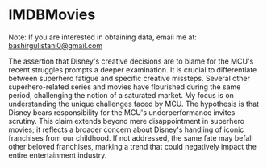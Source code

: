 # IMDBMovies

Note: If you are interested in obtaining data, email me at: bashirgulistani0@gmail.com

The assertion that Disney's creative decisions are to blame for the MCU's recent struggles prompts a deeper examination. It is crucial to differentiate between superhero fatigue and specific creative missteps. Several other superhero-related series and movies have flourished during the same period, challenging the notion of a saturated market. My focus is on understanding the unique challenges faced by MCU. The hypothesis is that Disney bears responsibility for the MCU's underperformance invites scrutiny. This claim extends beyond mere disappointment in superhero movies; it reflects a broader concern about Disney's handling of iconic franchises from our childhood. If not addressed, the same fate may befall other beloved franchises, marking a trend that could negatively impact the entire entertainment industry.
